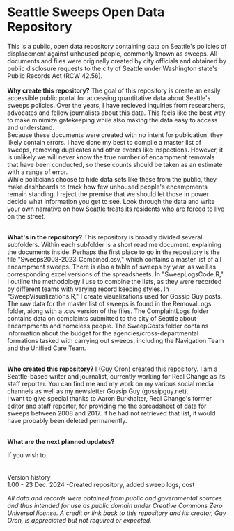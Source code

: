 # Seattle Sweeps Open Data Repository
This is a public, open data repository containing data on Seattle's policies of displacement against unhoused people, commonly known as sweeps. All documents and files were originally created by city officials and obtained by public disclosure requests to the city of Seattle under Washington state's Public Records Act (RCW 42.56). 
<br>
<br>
**Why create this repository?**
The goal of this repository is create an easily accessible public portal for accessing quantitative data about Seattle's sweeps policies. Over the years, I have recieved inquiries from researchers, advocates and fellow journalists about this data. This feels like the best way to make minimize gatekeeping while also making the data easy to access and understand.
<br>
Because these documents were created with no intent for publication, they likely contain errors. I have done my best to compile a master list of sweeps, removing duplicates and other events like inspections. However, it is unlikely we will never know the true number of encampment removals that have been conducted, so these counts should be taken as an estimate with a range of error.
<br>
While politicians choose to hide data sets like these from the public, they make dashboards to track how few unhoused people's encampments remain standing. I reject the premise that we should let those in power decide what information you get to see. Look through the data and write your own narrative on how Seattle treats its residents who are forced to live on the street.
<br>
<br>

**What's in the repository?**
This repository is broadly divided several subfolders. Within each subfolder is a short read me document, explaining the documents inside. Perhaps the first place to go in the repository is the file "Sweeps2008-2023_Combined.csv," which contains a master list of all encampment sweeps. There is also a table of sweeps by year, as well as corresponding excel versions of the spreadsheets. In "SweepLogsCode.R," I outline the methodology I use to combine the lists, as they were recorded by different teams with varying record keeping styles. In "SweepVisualizations.R," I create visualizations used for Gossip Guy posts. 
<br>
The raw data for the master list of sweeps is found in the RemovalLogs folder, along with a .csv version of the files. The ComplaintLogs folder contains data on complaints submitted to the city of Seattle about encampments and homeless people. The SweepCosts folder contains information about the budget for the agencies/cross-departmental formations tasked with carrying out sweeps, including the Navigation Team and the Unified Care Team.
<br>
<br>

**Who created this repository?**
I (Guy Oron) created this repository. I am a Seattle-based writer and journalist, currently working for Real Change as its staff reporter. You can find me and my work on my various social media channels as well as my newsletter Gossip Guy (gossipguy.net).
<br>
I want to give special thanks to Aaron Burkhalter, Real Change's former editor and staff reporter, for providing me the spreadsheet of data for sweeps between 2008 and 2017. If he had not retrieved that list, it would have probably been deleted permanently.
<br>
<br>


**What are the next planned updates?**

If you wish to 
<br>
<br>
<br>
Version history
<br>
1.00 - 23 Dec. 2024
-Created repository, added sweep logs, cost
<br>

_All data and records were obtained from public and governmental sources and thus intended for use as public domain under Creative Commons Zero Universal license. A credit or link back to this repository and its creator, Guy Oron, is appreciated but not required or expected._

